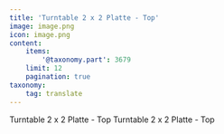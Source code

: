 ```yaml
---
title: 'Turntable 2 x 2 Platte - Top'
image: image.png
icon: image.png
content:
    items:
        '@taxonomy.part': 3679
    limit: 12
    pagination: true
taxonomy:
    tag: translate
---
```


Turntable 2 x 2 Platte - Top
Turntable 2 x 2 Platte - Top
